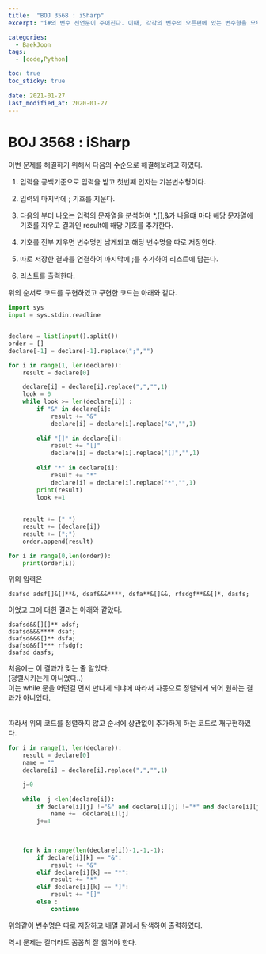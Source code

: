 ```yaml
---
title:  "BOJ 3568 : iSharp"
excerpt: "i#의 변수 선언문이 주어진다. 이때, 각각의 변수의 오른편에 있는 변수형을 모두 왼쪽으로 옮기고, 한 줄에 하나씩 선언하는 프로그램을 작성하시오."

categories:
  - BaekJoon
tags:
  - [code,Python]

toc: true
toc_sticky: true
 
date: 2021-01-27
last_modified_at: 2020-01-27
---
```


# BOJ 3568 : iSharp

이번 문제를 해결하기 위해서 다음의 수순으로 해결해보려고 하였다.    

1. 입력을 공백기준으로 입력을 받고 첫번째 인자는 기본변수형이다.

2. 입력의 마지막에 ; 기호를 지운다.

3. 다음의 부터 나오는 입력의 문자열을 분석하여 *,[],&가 나올떄 마다 해당 문자열에 기호를 지우고 결과인 result에 해당 기호를 추가한다.

4. 기호를 전부 지우면 변수명만 남게되고 해당 변수명을 따로 저장한다. 

5. 따로 저장한 결과를 연결하여 마지막에 ;를 추가하여 리스트에 담는다.

6. 리스트를 출력한다. 


위의 순서로 코드를 구현하였고 구현한 코드는 아래와 같다. 

``` py
import sys 
input = sys.stdin.readline


declare = list(input().split())
order = []
declare[-1] = declare[-1].replace(";","")

for i in range(1, len(declare)):
    result = declare[0]

    declare[i] = declare[i].replace(",","",1)
    look = 0 
    while look >= len(declare[i]) :
        if "&" in declare[i]:
            result += "&"
            declare[i] = declare[i].replace("&","",1)
            
        elif "[]" in declare[i]:
            result += "[]"
            declare[i] = declare[i].replace("[]","",1)
            
        elif "*" in declare[i]:
            result += "*"
            declare[i] = declare[i].replace("*","",1)
        print(result)
        look +=1
    
    
    result += (" ")
    result += (declare[i])
    result += (";")
    order.append(result)

for i in range(0,len(order)):
    print(order[i])

```

위의 입력은 

```
dsafsd adsf[]&[]**&, dsaf&&&****, dsfa**&[]&&, rfsdgf**&&[]*, dasfs;
```
이었고 그에 대힌 결과는 아래와 같았다. 

```
dsafsd&&[][]** adsf;
dsafsd&&&**** dsaf;
dsafsd&&&[]** dsfa;
dsafsd&&[]*** rfsdgf;
dsafsd dasfs;
```
처음에는 이 결과가 맞는 줄 알았다.   
(정렬시키는게 아니었다..)  
이는 while 문을 어떤걸 먼저 만나게 되냐에 따라서 자동으로 정렬되게 되어 원하는 결과가 아니었다. 
<br><br>

따라서 위의 코드를 정렬하지 않고 순서에 상관없이 추가하게 하는 코드로 재구현하였다. 

``` py
for i in range(1, len(declare)):
    result = declare[0]
    name = ""
    declare[i] = declare[i].replace(",","",1)

    j=0
    
    while  j <len(declare[i]):
        if declare[i][j] !="&" and declare[i][j] !="*" and declare[i][j] !="[" and declare[i][j] !="]" :
            name +=  declare[i][j]
        j+=1    
        
    

    for k in range(len(declare[i])-1,-1,-1):
        if declare[i][k] == "&":
            result += "&"
        elif declare[i][k] == "*":
            result += "*"
        elif declare[i][k] == "]":
            result += "[]"
        else :
            continue

```  

위와같이 변수명은 따로 저장하고 배열 끝에서 탐색하여 출력하였다. 

역시 문제는 길더라도 꼼꼼히 잘 읽어야 한다. 